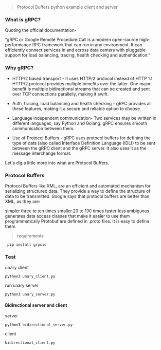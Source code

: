 >Protocol Buffers python example client and server 
### What is gRPC?
Quoting the official documentation-

“gRPC or Google Remote Procedure Call is a modern open-source high-performance RPC framework that can run in any environment. It can efficiently connect services in and across data centers with pluggable support for load balancing, tracing, health checking and authentication.”


### Why gRPC? 
- HTTP/2 based transport - It uses HTTP/2 protocol instead of HTTP 1.1. HTTP/2 protocol provides multiple benefits over the latter. One major benefit is multiple bidirectional streams that can be created and sent over TCP connections parallelly, making it swift. 

- Auth, tracing, load balancing and health checking - gRPC provides all these features, making it a secure and reliable option to choose.

- Language independent communication- Two services may be written in different languages, say Python and Golang. gRPC ensures smooth communication between them.

- Use of Protocol Buffers - gRPC uses protocol buffers for defining the type of data (also called Interface Definition Language (IDL)) to be sent between the gRPC client and the gRPC server. It also uses it as the message interchange format. 

Let's dig a little more into what are Protocol Buffers.


### Protocol Buffers
Protocol Buffers like XML, are an efficient and automated mechanism for serializing structured data. They provide a way to define the structure of data to be transmitted. Google says that protocol buffers are better than XML, as they are:

simpler
three to ten times smaller
20 to 100 times faster
less ambiguous
generates data access classes that make it easier to use them programmatically
Protobuf are defined in .proto files. It is easy to define them. 


>requirements
```console 
 pip install grpcio
```
### Test
unary client
```console
python3 unary_client.py
```

run unary server 
```console
python3 unary_server.py
```
#### Bidirectional server and client
server
```console
python3 bidirectional_server.py
```
client
```console
bidirectional_client.py
```
